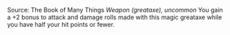 Source: The Book of Many Things
*Weapon (greataxe), uncommon*
You gain a +2 bonus to attack and damage rolls made with this magic greataxe while you have half your hit points or fewer.